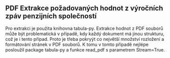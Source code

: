## PDF Extrakce požadovaných hodnot z výročních zpáv penzijních společností

Pro extrakci je použita knihovna tabula-py. Extrakce hodnot z PDF souborů může být problematická v případě, kdy každý dokument má jinou strukturu, což je i tento případ. Proto je třeba pokryýt co největší množství rozložení a formátování stránek v PDF souborů. K tomu v tomto případě nejlépe posloužil package tabula-py a funkce read_pdf s parametrem Stream=True. 